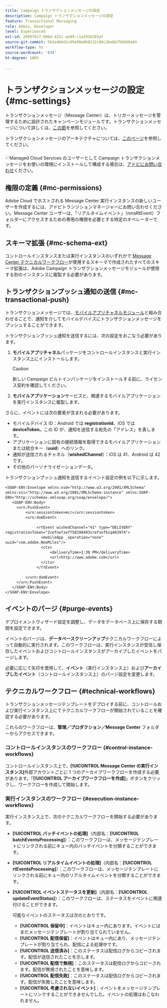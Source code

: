 ```yaml
---
title: Campaign トランザクションメッセージの設定
description: Campaign トランザクションメッセージの設定
feature: Transactional Messaging
role: Admin, Developer
level: Experienced
exl-id: 2899f627-696d-422c-ae49-c1e293b283af
source-git-commit: 561e4b6d2c99e98e068132c80c2bebb756b60a44
workflow-type: ht
source-wordcount: '634'
ht-degree: 100%

---
```


# トランザクションメッセージの設定 {#mc-settings}

トランザクションメッセージ（Message Center）は、トリガーメッセージを管理するために設計されたキャンペーンモジュールです。トランザクションメッセージについて詳しくは、[この節](../send/transactional.md)を参照してください。

 トランザクションメッセージのアーキテクチャについては、[このページ](../architecture/architecture.md#transac-msg-archi)を参照してください。

![](../assets/do-not-localize/speech.png)Managed Cloud Services のユーザーとして Campaign トランザクションメッセージをお使いの環境にインストールして構成する場合は、[アドビにお問い合わせ](../start/campaign-faq.md#support)ください。

## 権限の定義 {#mc-permissions}

Adobe Cloud でホストされる Message Center 実行インスタンスの新しいユーザーを作成するには、アドビトランジションマネージャーにお問い合わせください。Message Center ユーザーは、「リアルタイムイベント」（nmsRtEvent）フォルダーにアクセスするための専用の権限を必要とする特定のオペレーターです。

## スキーマ拡張  {#mc-schema-ext}

コントロールインスタンスまたは実行インスタンスのいずれかで [Message Center テクニカルワークフロー](#technical-workflows)が使用するスキーマで作成されたすべてのスキーマ拡張は、Adobe Campaign トランザクションメッセージモジュールが使用する別のインスタンスに複製する必要があります。

## トランザクションプッシュ通知の送信 {#mc-transactional-push}

トランザクションメッセージでは、[モバイルアプリチャネルモジュール](../send/push.md)と組み合わせることで、通知を介してモバイルデバイスにトランザクションメッセージをプッシュすることができます。

トランザクションプッシュ通知を送信するには、次の設定をおこなう必要があります。

1. **モバイルアプリチャネル**&#x200B;パッケージをコントロールインスタンスと実行インスタンス上にインストールします。

   >[!CAUTION]
   >
   >新しい Campaign ビルトインパッケージをインストールする前に、ライセンス契約を確認してください。

1. **モバイルアプリケーション**&#x200B;サービスと、関連するモバイルアプリケーションを実行インスタンスに複製します。

さらに、イベントには次の要素が含まれる必要があります。

* モバイルデバイス ID：Android では **registrationId**、iOS では **deviceToken**。この ID が、通知を送信する宛先の「アドレス」を表します。
* アプリケーションに固有の接続情報を取得できるモバイルアプリケーションまたは統合キー（**uuid**）へのリンク。
* 通知が送信されるチャネル（**wishedChannel**）：iOS は 41、Android は 42 です。
* その他のパーソナライゼーションデータ。

トランザクションプッシュ通知を送信するイベント設定の例を以下に示します。

```
<SOAP-ENV:Envelope xmlns:xsd="http://www.w3.org/2001/XMLSchema" xmlns:xsi="http://www.w3.org/2001/XMLSchema-instance" xmlns:SOAP-ENV="http://schemas.xmlsoap.org/soap/envelope/">
   <SOAP-ENV:Body>
     <urn:PushEvent>
         <urn:sessiontoken>mc/</urn:sessiontoken>
         <urn:domEvent>

              <rtEvent wishedChannel="41" type="DELIVERY" registrationToken="2cefnefzef758398493srefzefkzq483974">
                <mobileApp _operation="none" uuid="com.adobe.NeoMiles"/>
                <ctx>
                    <deliveryTime>1:30 PM</deliveryTime>
                    <url>http://www.adobe.com</url>
                </ctx>
              </rtEvent>

         </urn:domEvent>
     </urn:PushEvent>           
   </SOAP-ENV:Body>
</SOAP-ENV:Envelope>
```

## イベントのパージ {#purge-events}

デプロイメントウィザード設定を調整し、データをデータベース上に保存する期間を設定できます。

イベントのパージは、**データベースクリーンアップ**&#x200B;テクニカルワークフローによって自動的に実行されます。このワークフローは、実行インスタンスが受信し保存したイベントおよびコントロールインスタンスがアーカイブしたイベントをパージします。

必要に応じて矢印を使用して、**イベント**（実行インスタンス上）および&#x200B;**アーカイブしたイベント**（コントロールインスタンス上）のパージ設定を変更します。


## テクニカルワークフロー {#technical-workflows}

トランザクションメッセージテンプレートをデプロイする前に、コントロールおよび実行インスタンス上にてテクニカルワークフローが開始されていることを確認する必要があります。

これらのワークフローは、**管理／プロダクション／Message Center** フォルダーからアクセスできます。

### コントロールインスタンスのワークフロー {#control-instance-workflows}

コントロールインスタンス上で、**[!UICONTROL Message Center の実行インスタンス]**&#x200B;外部アカウントごとに 1 つのアーカイブワークフローを作成する必要があります。「**[!UICONTROL アーカイブワークフローを作成]**」ボタンをクリックし、ワークフローを作成して開始します。

### 実行インスタンスのワークフロー {#execution-instance-workflows}

実行インスタンス上で、次のテクニカルワークフローを開始する必要があります。

* **[!UICONTROL バッチイベントの処理]**（内部名：**[!UICONTROL batchEventsProcessing]**）：このワークフローは、メッセージテンプレートにリンクされる前にキュー内のバッチイベントを分類することができます。
* **[!UICONTROL リアルタイムイベントの処理]**（内部名：**[!UICONTROL rtEventsProcessing]**）：このワークフローは、メッセージテンプレートにリンクされる前にキュー内のリアルタイムイベントを分類することができます。
* **[!UICONTROL イベントステータスを更新]**（内部名：**[!UICONTROL updateEventStatus]**）：このワークフローは、ステータスをイベントに関連付けることができます。

  可能なイベントのステータスは次のとおりです。

   * **[!UICONTROL 保留中]**：イベントはキュー内にあります。イベントにはまだメッセージテンプレートが割り当てられていません。
   * **[!UICONTROL 配信保留]**：イベントはキュー内にあり、メッセージテンプレートが割り当てられ、配信による処理中です。
   * **[!UICONTROL 送信済み]**：このステータスは配信ログからコピーされます。配信が送信されたことを示します。
   * **[!UICONTROL 配信で無視]**：このステータスは配信ログからコピーされます。配信が無視されたことを意味します。
   * **[!UICONTROL 配信失敗]**：このステータスは配信ログからコピーされます。配信が失敗したことを意味します。
   * **[!UICONTROL 考慮されないイベント]**：イベントをメッセージテンプレートにリンクすることができませんでした。イベントの処理はおこなわれません。
